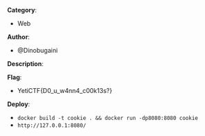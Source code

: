 __Category__: 
* Web

__Author__: 
* @Dinobugaini

__Description__: 


__Flag__:
* YetiCTF{D0_u_w4nn4_c00k13s?}

__Deploy__:
* `docker build -t cookie . && docker run -dp8080:8080 cookie`
* `http://127.0.0.1:8080/`
